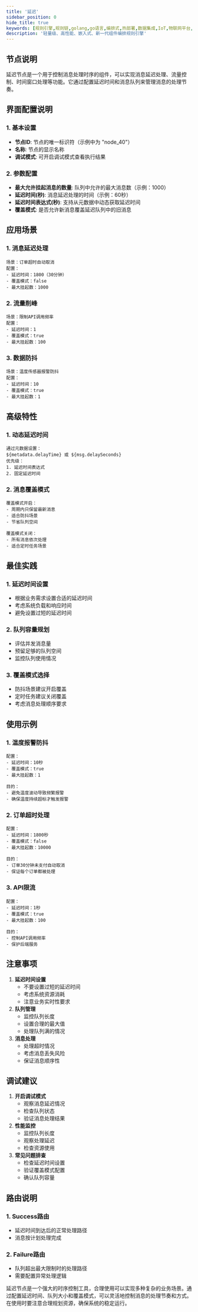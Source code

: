 ```yaml
---
title: '延迟'
sidebar_position: 0
hide_title: true
keywords: [规则引擎,规则链,golang,go语言,编排式,热部署,数据集成,IoT,物联网平台,组件化,流程自动化,自动化引擎,应用集成,事件框架]
description: '轻量级、高性能、嵌入式、新一代组件编排规则引擎'
---
```



## 节点说明

延迟节点是一个用于控制消息处理时序的组件，可以实现消息延迟处理、流量控制、时间窗口处理等功能。它通过配置延迟时间和消息队列来管理消息的处理节奏。

## 界面配置说明

### 1. 基本设置

- **节点ID**: 节点的唯一标识符（示例中为 "node_40"）
- **名称**: 节点的显示名称
- **调试模式**: 可开启调试模式查看执行结果

### 2. 参数配置

- **最大允许挂起消息的数量**: 队列中允许的最大消息数（示例：1000）
- **延迟时间(秒)**: 消息延迟处理的时间（示例：60秒）
- **延迟时间表达式(秒)**: 支持从元数据中动态获取延迟时间
- **覆盖模式**: 是否允许新消息覆盖延迟队列中的旧消息

## 应用场景

### 1. 消息延迟处理

```
场景：订单超时自动取消
配置：
- 延迟时间：1800（30分钟）
- 覆盖模式：false
- 最大挂起数：1000
```

### 2. 流量削峰

```
场景：限制API调用频率
配置：
- 延迟时间：1
- 覆盖模式：true
- 最大挂起数：100
```

### 3. 数据防抖

```
场景：温度传感器报警防抖
配置：
- 延迟时间：10
- 覆盖模式：true
- 最大挂起数：1
```

## 高级特性

### 1. 动态延迟时间

```
通过元数据设置：
${metadata.delayTime} 或 ${msg.delaySeconds}
优先级：
1. 延迟时间表达式
2. 固定延迟时间
```

### 2. 消息覆盖模式

```
覆盖模式开启：
- 周期内只保留最新消息
- 适合防抖场景
- 节省队列空间

覆盖模式关闭：
- 所有消息依次处理
- 适合定时任务场景
```

## 最佳实践

### 1. 延迟时间设置

- 根据业务需求设置合适的延迟时间
- 考虑系统负载和响应时间
- 避免设置过短的延迟时间

### 2. 队列容量规划

- 评估并发消息量
- 预留足够的队列空间
- 监控队列使用情况

### 3. 覆盖模式选择

- 防抖场景建议开启覆盖
- 定时任务建议关闭覆盖
- 考虑消息处理顺序要求

## 使用示例

### 1. 温度报警防抖

```
配置：
- 延迟时间：10秒
- 覆盖模式：true
- 最大挂起数：1

目的：
- 避免温度波动导致频繁报警
- 确保温度持续超标才触发报警
```

### 2. 订单超时处理

```
配置：
- 延迟时间：1800秒
- 覆盖模式：false
- 最大挂起数：10000

目的：
- 订单30分钟未支付自动取消
- 保证每个订单都被处理
```

### 3. API限流

```
配置：
- 延迟时间：1秒
- 覆盖模式：true
- 最大挂起数：100

目的：
- 控制API调用频率
- 保护后端服务
```

## 注意事项

1. **延迟时间设置**
    - 不要设置过短的延迟时间
    - 考虑系统资源消耗
    - 注意业务实时性要求
2. **队列管理**
    - 监控队列长度
    - 设置合理的最大值
    - 处理队列满的情况
3. **消息处理**
    - 处理超时情况
    - 考虑消息丢失风险
    - 保证消息顺序性

## 调试建议

1. **开启调试模式**
    - 观察消息延迟情况
    - 检查队列状态
    - 验证消息处理结果
2. **性能监控**
    - 监控队列长度
    - 观察处理延迟
    - 检查资源使用
3. **常见问题排查**
    - 检查延迟时间设置
    - 验证覆盖模式配置
    - 确认队列容量

## 路由说明

### 1. Success路由

- 延迟时间到达后的正常处理路径
- 消息按计划处理完成

### 2. Failure路由

- 队列超出最大限制时的处理路径
- 需要配置异常处理逻辑

延迟节点是一个强大的时序控制工具，合理使用可以实现多种复杂的业务场景。通过配置延迟时间、队列大小和覆盖模式，可以灵活地控制消息的处理节奏和方式。在使用时要注意合理规划资源，确保系统的稳定运行。
